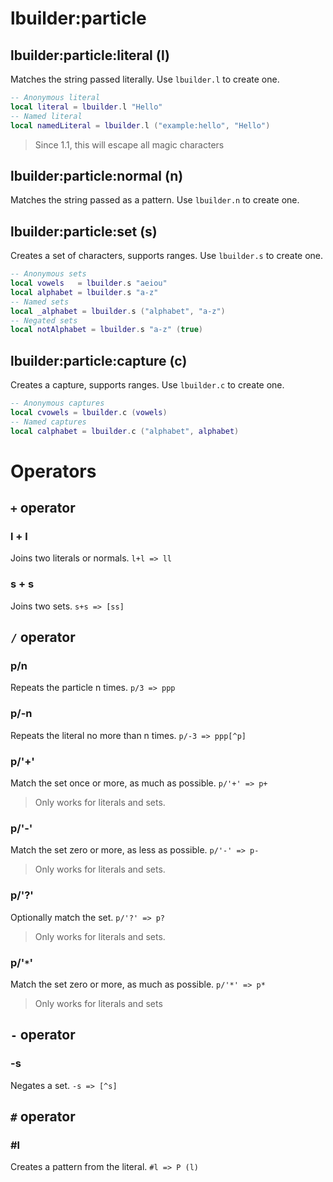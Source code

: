 # lbuilder:particle
## lbuilder:particle:literal (l)
Matches the string passed literally. Use `lbuilder.l` to create one.
```lua
-- Anonymous literal
local literal = lbuilder.l "Hello"
-- Named literal
local namedLiteral = lbuilder.l ("example:hello", "Hello")
```
> Since 1.1, this will escape all magic characters

## lbuilder:particle:normal (n)
Matches the string passed as a pattern. Use `lbuilder.n` to create one.

## lbuilder:particle:set (s)
Creates a set of characters, supports ranges. Use `lbuilder.s` to create one.
```lua
-- Anonymous sets
local vowels   = lbuilder.s "aeiou"
local alphabet = lbuilder.s "a-z"
-- Named sets
local _alphabet = lbuilder.s ("alphabet", "a-z")
-- Negated sets
local notAlphabet = lbuilder.s "a-z" (true)
```

## lbuilder:particle:capture (c)
Creates a capture, supports ranges. Use `lbuilder.c` to create one.
```lua
-- Anonymous captures
local cvowels = lbuilder.c (vowels)
-- Named captures
local calphabet = lbuilder.c ("alphabet", alphabet)
```

# Operators
## `+` operator
### l + l
Joins two literals or normals.
`l+l => ll`
### s + s
Joins two sets.
`s+s => [ss]`

## `/` operator
### p/n
Repeats the particle n times.
`p/3 => ppp`
### p/-n
Repeats the literal no more than n times.
`p/-3 => ppp[^p]`
### p/'+'
Match the set once or more, as much as possible.
`p/'+' => p+`
> Only works for literals and sets.
### p/'-'
Match the set zero or more, as less as possible.
`p/'-' => p-`
> Only works for literals and sets.
### p/'?'
Optionally match the set.
`p/'?' => p?`
> Only works for literals and sets.

### p/'`*`'
Match the set zero or more, as much as possible.
`p/'*' => p*`
> Only works for literals and sets

## `-` operator
### -s
Negates a set.
`-s => [^s]`

## `#` operator
### #l
Creates a pattern from the literal.
`#l => P (l)`

